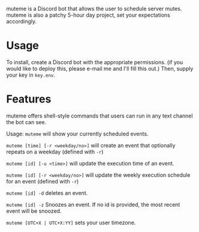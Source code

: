 muteme is a Discord bot that allows the user to schedule server mutes. muteme is also a patchy 5-hour day project, set your expectations accordingly.

# Usage
To install, create a Discord bot with the appropriate permissions. (if you would like to deploy this, please e-mail me and I'll fill this out.)
Then, supply your key in `key.env`.

# Features
muteme offers shell-style commands that users can run in any text channel the bot can see.

Usage:
`muteme` will show your currently scheduled events.

`muteme [time] [-r <weekday/no>]` will create an event that optionally repeats on a weekday (defined with `-r`)

`muteme [id] [-u <time>]` will update the execution time of an event.

`muteme [id] [-r <weekday/no>]` will update the weekly execution schedule for an event (defined with `-r`)

`muteme [id] -d` deletes an event.

`muteme [id] -z` Snoozes an event. If no id is provided, the most recent event will be snoozed.

`muteme [UTC+X | UTC+X:YY]` sets your user timezone.